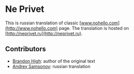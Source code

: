 # Ne Privet

This is russian translation of classic [www.nohello.com](http://www.nohello.com) page. The translation is hosted on [http://neprivet.ru](http://neprivet.ru).

## Contributors

* [Brandon High](https://plus.google.com/109027777332815018147): author of the original text
* [Andrey Samsonov](https://github.com/kryzhovnik): russian translation
